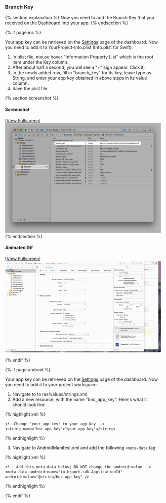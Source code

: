 ### Branch Key

{% section explanation %}
Now you need to add the Branch Key that you received on the Dashboard into your app.
{% endsection %}

{% if page.ios %}

Your app key can be retrieved on the [Settings](https://dashboard.branch.io/#/settings) page of the dashboard. Now you need to add it to YourProject-Info.plist (Info.plist for Swift).

1. In plist file, mouse hover "Information Property List" which is the root item under the Key column.
1. After about half a second, you will see a "+" sign appear. Click it.
1. In the newly added row, fill in "branch_key" for its key, leave type as String, and enter your app key obtained in above steps in its value column.
1. Save the plist file.

{% section screenshot %}
#### Screenshot
[[View Fullscreen](/img/ingredients/sdk_setup/ios_branch_key_simple.png)]
![Setting Key in PList Demo](/img/ingredients/sdk_setup/ios_branch_key_simple.png)
{% endsection %}

#### Animated Gif

[[View Fullscreen](/img/ingredients/sdk_setup/ios_branch_key_simple.gif)]
![Setting Key in PList Demo](/img/ingredients/sdk_setup/ios_branch_key_simple.gif)

{% endif %}
<!---       /iOS-specific Branch Key -->


{% if page.android %}

Your app key can be retrieved on the [Settings](https://dashboard.branch.io/#/settings) page of the dashboard. Now you need to add it to your project workspace.

1. Navigate to to res/values/strings.xml
2. Add a new resource, with the name "bnc_app_key". Here's what it should look like:

{% highlight xml %}
<resources>
    <!-- Other existing resources -->

    <!--Change "your app key" to your app key -->
    <string name="bnc_app_key">"your app key"</string>
</resources>
{% endhighlight %}

3. Navigate to AndroidManifest.xml and add the following `<meta-data` tag:

{% highlight xml %}
<application>
    <!-- Other existing entries -->

    <!-- Add this meta-data below; DO NOT change the android:value -->
    <meta-data android:name="io.branch.sdk.ApplicationId" android:value="@string/bnc_app_key" />
</application>
{% endhighlight %}


{% endif %}
<!---       /Android-specific Branch Key -->
